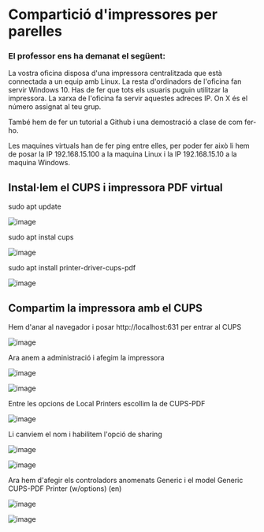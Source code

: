 # Compartició d'impressores per parelles
### El professor ens ha demanat el següent: 
La vostra oficina disposa d'una impressora centralitzada que està connectada a un equip amb Linux. La resta d'ordinadors de l'oficina fan servir Windows 10. Has de fer que tots els usuaris puguin utilitzar la impressora. La xarxa de l'oficina fa servir aquestes adreces IP. On X és el número assignat al teu grup.

També hem de fer un tutorial a Github i una demostració a clase de com fer-ho.

Les maquines virtuals han de fer ping entre elles, per poder fer això li hem de posar la IP 192.168.15.100 a la maquina Linux i la IP 192.168.15.10 a la maquina Windows.

## Instal·lem el CUPS i impressora PDF virtual

sudo apt update

![image](https://github.com/user-attachments/assets/5c468399-7780-4532-a362-1e6b5756e94f)

sudo apt instal cups

![image](https://github.com/user-attachments/assets/2ac7d778-8657-4ba3-8605-5d713d451e19)

sudo apt install printer-driver-cups-pdf

![image](https://github.com/user-attachments/assets/7472e0f3-f0f7-4208-8891-2ef154013940)

## Compartim la impressora amb el CUPS

Hem d'anar al navegador i posar http://localhost:631 per entrar al CUPS

![image](https://github.com/user-attachments/assets/fa85bf48-f887-46e7-88ad-716f47fc6bc0)

Ara anem a administració i afegim la impressora

![image](https://github.com/user-attachments/assets/61b46e27-fcb7-4ea1-8934-6c69275c1152)

![image](https://github.com/user-attachments/assets/0805fe42-9d63-4fd1-9577-aed3512673a8)

Entre les opcions de Local Printers escollim la de CUPS-PDF

![image](https://github.com/user-attachments/assets/f3a00c9e-020f-41fa-84cf-e5ef8e304cb6)

Li canviem el nom i habilitem l'opció de sharing

![image](https://github.com/user-attachments/assets/54d8feff-e062-46d3-92ce-8917b20649f1)


![image](https://github.com/user-attachments/assets/e5d45785-0e1b-42fd-a5c3-8502bf80ccfc)

Ara hem d'afegir els controladors anomenats Generic i el model Generic CUPS-PDF Printer (w/options) (en)

![image](https://github.com/user-attachments/assets/cad064a3-9bf5-43a3-ab79-b68011555578)

![image](https://github.com/user-attachments/assets/72b3bfdb-8823-439a-b52a-ca761ff55198)



